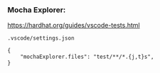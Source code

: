 

### Mocha Explorer:
https://hardhat.org/guides/vscode-tests.html

`.vscode/settings.json` 
```
{
    "mochaExplorer.files": "test/**/*.{j,t}s",   
}
```